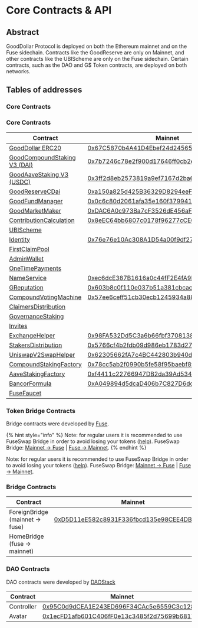 # Core Contracts & API

## Abstract

GoodDollar Protocol is deployed on both the Ethereum mainnet and on the Fuse sidechain. Contracts like the GoodReserve are only on Mainnet, and other contracts like the UBIScheme are only on the Fuse sidechain. Certain contracts, such as the DAO and G$ Token contracts, are deployed on both networks.

## Tables of addresses

### Core Contracts

### Core Contracts

| Contract                                                      | Mainnet                                                                                                               | Fuse                                                                                                                                   | Source code                                                                                                                                |
| ------------------------------------------------------------- | --------------------------------------------------------------------------------------------------------------------- | -------------------------------------------------------------------------------------------------------------------------------------- | ------------------------------------------------------------------------------------------------------------------------------------------ |
| [GoodDollar ERC20](gooddollar.md)                             | [0x67C5870b4A41D4Ebef24d2456547A03F1f3e094B](https://etherscan.io/address/0x67C5870b4A41D4Ebef24d2456547A03F1f3e094B) | [0x495d133B938596C9984d462F007B676bDc57eCEC](https://explorer.fuse.io/address/0x495d133B938596C9984d462F007B676bDc57eCEC/transactions) | [GoodDollar.sol](https://github.com/GoodDollar/GoodContracts/blob/master/contracts/token/GoodDollar.sol)                                   |
| [GoodCompoundStaking V3 (DAI)](goodcompoundstaking-v2-dai.md) | [0x7b7246c78e2f900d17646ff0cb2ec47d6ba10754](https://etherscan.io/address/0x7b7246c78e2f900d17646ff0cb2ec47d6ba10754) |                                                                                                                                        | [GoodCompoundStakingV2.sol](https://github.com/GoodDollar/GoodProtocol/blob/master/contracts/staking/compound/GoodCompoundStakingV2.sol)   |
| [GoodAaveStaking V3 (USDC)](goodaavestaking-v2-usdc.md)       | [0x3ff2d8eb2573819a9ef7167d2ba6fd6d31b17f4f](https://etherscan.io/address/0x3ff2d8eb2573819a9ef7167d2ba6fd6d31b17f4f) |                                                                                                                                        | [GoodAaveStakingV2.sol](https://github.com/GoodDollar/GoodProtocol/blob/master/contracts/staking/aave/GoodAaveStakingV2.sol)               |
| [GoodReserveCDai](goodreservecdai.md)                         | [0xa150a825d425B36329D8294eeF8bD0fE68f8F6E0](https://etherscan.io/address/0xa150a825d425B36329D8294eeF8bD0fE68f8F6E0) |                                                                                                                                        | [GoodReserveCDai.sol](https://github.com/GoodDollar/GoodProtocol/blob/master/contracts/reserve/GoodReserveCDai.sol)                        |
| [GoodFundManager](goodfundmanager.md)                         | [0x0c6c80d2061afa35e160f3799411d83bdeea0a5a](https://etherscan.io/address/0x0c6c80d2061afa35e160f3799411d83bdeea0a5a) |                                                                                                                                        | [GoodFundManager.sol](https://github.com/GoodDollar/GoodProtocol/blob/master/contracts/staking/GoodFundManager.sol)                        |
| [GoodMarketMaker](goodmarketmaker.md)                         | [0xDAC6A0c973Ba7cF3526dE456aFfA43AB421f659F](https://etherscan.io/address/0xDAC6A0c973Ba7cF3526dE456aFfA43AB421f659F) |                                                                                                                                        | [GoodMarketMaker.sol](https://github.com/GoodDollar/GoodProtocol/blob/master/contracts/reserve/GoodMarketMaker.sol)                        |
| [ContributionCalculation](contributioncalculation.md)         | [0x8eEC64bb6807c0178f96277cCE6a334B4e565E5C](https://etherscan.io/address/0x8eEC64bb6807c0178f96277cCE6a334B4e565E5C) |                                                                                                                                        | [ContributionCalculation.sol](https://github.com/GoodDollar/GoodContracts/blob/master/stakingModel/contracts/ContributionCalculation.sol)  |
| [UBIScheme](ubischeme.md)                                     |                                                                                                                       | [0xd253A5203817225e9768C05E5996d642fb96bA86](https://explorer.fuse.io/address/0xd253A5203817225e9768C05E5996d642fb96bA86/transactions) | [UBIScheme.sol](https://github.com/GoodDollar/GoodProtocol/blob/master/contracts/ubi/UBIScheme.sol)                                        |
| [Identity](identity.md)                                       | [0x76e76e10Ac308A1D54a00f9df27EdCE4801F288b](https://etherscan.io/address/0x76e76e10Ac308A1D54a00f9df27EdCE4801F288b) | [0xFa8d865A962ca8456dF331D78806152d3aC5B84F](https://explorer.fuse.io/address/0xFa8d865A962ca8456dF331D78806152d3aC5B84F/transactions) | [Identity.sol](https://github.com/GoodDollar/GoodContracts/blob/master/contracts/identity/Identity.sol)                                    |
| [FirstClaimPool](firstclaimpool.md)                           |                                                                                                                       | [0x18BcdF79A724648bF34eb06701be81bD072A2384](https://explorer.fuse.io/address/0x18BcdF79A724648bF34eb06701be81bD072A2384/transactions) | [FirstClaimPool.sol](https://github.com/GoodDollar/GoodContracts/blob/master/stakingModel/contracts/FirstClaimPool.sol)                    |
| [AdminWallet](adminwallet.md)                                 |                                                                                                                       | [0x9F75dAcB77419b87f568d417eBc84346e134144E](https://explorer.fuse.io/address/0x9F75dAcB77419b87f568d417eBc84346e134144E/transactions) | [AdminWallet.sol](https://github.com/GoodDollar/GoodContracts/blob/master/contracts/wallet/AdminWallet.sol)                                |
| [OneTimePayments](onetimepayments.md)                         |                                                                                                                       | [0xd9Aa86e0Ddb932bD78ab8c71C1B98F83cF610Bd4](https://explorer.fuse.io/address/0xd9Aa86e0Ddb932bD78ab8c71C1B98F83cF610Bd4/transactions) | [OneTimePayments.sol](https://github.com/GoodDollar/GoodContracts/blob/master/contracts/dao/schemes/OneTimePayments.sol)                   |
| [NameService](nameservice.md)                                 | [0xec6dcE387B1616a0c44fF2E4fA9E90E53Cf14eb0](https://etherscan.io/address/0xec6dcE387B1616a0c44fF2E4fA9E90E53Cf14eb0) | [0xec6dcE387B1616a0c44fF2E4fA9E90E53Cf14eb0](https://explorer.fuse.io/address/0xec6dcE387B1616a0c44fF2E4fA9E90E53Cf14eb0/transactions) | [NameService.sol](https://github.com/GoodDollar/GoodProtocol/blob/master/contracts/utils/NameService.sol)                                  |
| [GReputation](greputation.md)                                 | [0x603b8c0f110e037b51a381cbcacabb8d6c6e4543](https://etherscan.io/address/0x603b8c0f110e037b51a381cbcacabb8d6c6e4543) | [0x603B8C0F110E037b51A381CBCacAbb8d6c6E4543](https://explorer.fuse.io/address/0x603B8C0F110E037b51A381CBCacAbb8d6c6E4543/transactions) | [GReputation.sol](https://github.com/GoodDollar/GoodProtocol/blob/master/contracts/governance/GReputation.sol)                             |
| [CompoundVotingMachine](compoundvotingmachine.md)             | [0x57ee6ceff51cb30ecb1245934a882c500fbec1e9](https://etherscan.io/address/0x57ee6ceff51cb30ecb1245934a882c500fbec1e9) | [0x57Ee6Ceff51CB30Ecb1245934a882c500Fbec1e9](https://explorer.fuse.io/address/0x57Ee6Ceff51CB30Ecb1245934a882c500Fbec1e9/transactions) | [CompoundVotingMachine.sol](https://github.com/GoodDollar/GoodProtocol/blob/master/contracts/governance/CompoundVotingMachine.sol)         |
| [ClaimersDistribution](claimersdistribution.md)               |                                                                                                                       | [0x1aE4929090258A9D5000D98Cfb8A27174d345834](https://explorer.fuse.io/address/0x1aE4929090258A9D5000D98Cfb8A27174d345834/transactions) | [ClaimersDistribution.sol](https://github.com/GoodDollar/GoodProtocol/blob/master/contracts/governance/ClaimersDistribution.sol)           |
| [GovernanceStaking](governancestaking.md)                     |                                                                                                                       | [0xB7C3e738224625289C573c54d402E9Be46205546](https://explorer.fuse.io/address/0xB7C3e738224625289C573c54d402E9Be46205546/transactions) | [GovarnanceStaking.sol](https://github.com/GoodDollar/GoodProtocol/blob/master/contracts/governance/GovernanceStaking.sol)                 |
| [Invites](invites.md)                                         |                                                                                                                       | [0xCa2F09c3ccFD7aD5cB9276918Bd1868f2b922ea0](https://explorer.fuse.io/address/0xCa2F09c3ccFD7aD5cB9276918Bd1868f2b922ea0/transactions) | [InvitesV1.sol](https://github.com/GoodDollar/GoodProtocol/blob/master/contracts/invite/InvitesV1.sol)                                     |
| [ExchangeHelper](exchangehelper.md)                           | [0x98FA532Dd5C3a6b66fbf370813803192DE4e0abd](https://etherscan.io/address/0x98FA532Dd5C3a6b66fbf370813803192DE4e0abd) |                                                                                                                                        | [ExchangeHelper.sol](https://github.com/GoodDollar/GoodProtocol/blob/master/contracts/reserve/ExchangeHelper.sol)                          |
| [StakersDistribution](stakersdistribution.md)                 | [0x5766cf4b2fdb09d986eb1783d276013c224e28c8](https://etherscan.io/address/0x5766cf4b2fdb09d986eb1783d276013c224e28c8) |                                                                                                                                        | [StakersDistribution.sol](https://github.com/GoodDollar/GoodProtocol/blob/master/contracts/governance/StakersDistribution.sol)             |
| [UniswapV2SwapHelper](uniswapv2swaphelper.md)                 | [0x62305662fA7c4BC442803b940d9192DbDC92D710](https://etherscan.io/address/0x62305662fA7c4BC442803b940d9192DbDC92D710) |                                                                                                                                        | [UniswapV2SwapHelper.sol](https://github.com/GoodDollar/GoodProtocol/blob/master/contracts/staking/UniswapV2SwapHelper.sol)                |
| [CompoundStakingFactory](compoundstakingfactory.md)           | [0x78cc5ab2f0990b5fe58f95baebf8f37879534aeb](https://etherscan.io/address/0x78cc5ab2f0990b5fe58f95baebf8f37879534aeb) |                                                                                                                                        | [CompoundStakingFactory.sol](https://github.com/GoodDollar/GoodProtocol/blob/master/contracts/staking/compound/CompoundStakingFactory.sol) |
| [AaveStakingFactory](aavestakingfactory.md)                   | [0xf4411c22766947DB2da39Ad534A040b770B51153](https://etherscan.io/address/0xf4411c22766947DB2da39Ad534A040b770B51153) |                                                                                                                                        | [AaveStakingFactory.sol](https://github.com/GoodDollar/GoodProtocol/blob/master/contracts/staking/aave/AaveStakingFactory.sol)             |
| [BancorFormula](broken-reference)                             | [0xA049894d5dcaD406b7C827D6dc6A0B58CA4AE73a](https://etherscan.io/address/0xA049894d5dcaD406b7C827D6dc6A0B58CA4AE73a) |                                                                                                                                        | [BancorFormula.sol](https://github.com/GoodDollar/GoodProtocol/blob/master/contracts/utils/BancorFormula.sol)                              |
| [FuseFaucet](fusefaucet.md)                                   |                                                                                                                       | [0x01ab5966C1d742Ae0CFF7f14cC0F4D85156e83d9](https://explorer.fuse.io/address/0x01ab5966C1d742Ae0CFF7f14cC0F4D85156e83d9/transactions) | [FuseFaucet.sol](https://github.com/GoodDollar/GoodProtocol/blob/master/contracts/fuseFaucet/FuseFaucet.sol)                               |

### Token Bridge Contracts

Bridge contracts were developed by [Fuse](https://fuse.io).

{% hint style="info" %}
Note: for regular users it is recommended to use FuseSwap Bridge in order to avoid losing your tokens ([help](https://docs.fuse.io/fuseswap/bridge-fuse-erc20-tokens)). FuseSwap Bridge: [Mainnet -> Fuse](https://fuseswap.com/#/bridge/0x67C5870b4A41D4Ebef24d2456547A03F1f3e094B) | [Fuse -> Mainnet](https://fuseswap.com/#/bridge/0x495d133B938596C9984d462F007B676bDc57eCEC).
{% endhint %}

Note: for regular users it is recommended to use FuseSwap Bridge in order to avoid losing your tokens ([help](https://docs.fuse.io/fuseswap/bridge-fuse-erc20-tokens)). FuseSwap Bridge: [Mainnet -> Fuse](https://fuseswap.com/#/bridge/0x67C5870b4A41D4Ebef24d2456547A03F1f3e094B) | [Fuse -> Mainnet](https://fuseswap.com/#/bridge/0x495d133B938596C9984d462F007B676bDc57eCEC).

### Bridge Contracts

| Contract                        | Mainnet                                                                                                               | Fuse                                                                                                                      | Source code                                                                                                                                                                       |
| ------------------------------- | --------------------------------------------------------------------------------------------------------------------- | ------------------------------------------------------------------------------------------------------------------------- | --------------------------------------------------------------------------------------------------------------------------------------------------------------------------------- |
| ForeignBridge (mainnet -> fuse) | [0xD5D11eE582c8931F336fbcd135e98CEE4DB8CCB0](https://etherscan.io/address/0xD5D11eE582c8931F336fbcd135e98CEE4DB8CCB0) |                                                                                                                           | [ForeignAMBErc677ToErc677.sol](https://github.com/fuseio/tokenbridge-contracts/blob/master/contracts/upgradeable\_contracts/amb\_erc677\_to\_erc677/ForeignAMBErc677ToErc677.sol) |
| HomeBridge (fuse -> mainnet)    |                                                                                                                       | [0xD39021DB018E2CAEadb4B2e6717D31550e7918D0](https://explorer.fuse.io/address/0xD39021DB018E2CAEadb4B2e6717D31550e7918D0) | [HomeAMBErc677ToErc677.sol](https://github.com/fuseio/tokenbridge-contracts/blob/master/contracts/upgradeable\_contracts/amb\_erc677\_to\_erc677/HomeAMBErc677ToErc677.sol)       |

### DAO Contracts

DAO contracts were developed by [DAOStack](https://daostack.io)

| Contract   | Mainnet                                                                                                               | Fuse                                                                                                                      | Source code                                                                                      |
| ---------- | --------------------------------------------------------------------------------------------------------------------- | ------------------------------------------------------------------------------------------------------------------------- | ------------------------------------------------------------------------------------------------ |
| Controller | [0x95C0d9dCEA1E243ED696F34CAc5e6559C3c128a3](https://etherscan.io/address/0x95C0d9dCEA1E243ED696F34CAc5e6559C3c128a3) | [0xBcE053b99e22158f8B62f4DBFbEdE1f936b2D4e4](https://explorer.fuse.io/address/0xBcE053b99e22158f8B62f4DBFbEdE1f936b2D4e4) | [Controller.sol](http://github.com/daostack/arc/tree/master/contracts/controller/Controller.sol) |
| Avatar     | [0x1ecFD1afb601C406fF0e13c3485f2d75699b6817](https://etherscan.io/address/0x1ecFD1afb601C406fF0e13c3485f2d75699b6817) | [0xf96dADc6D71113F6500e97590760C924dA1eF70e](https://explorer.fuse.io/address/0xf96dADc6D71113F6500e97590760C924dA1eF70e) | [Avatar.sol](http://github.com/daostack/arc/tree/master/contracts/controller/Avatar.sol)         |



